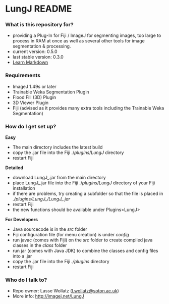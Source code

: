 # LungJ README #

### What is this repository for? ###

* providing a Plug-In for Fiji / ImageJ for segmenting images, too large to process in RAM at once as well as several other tools for image segmentation & processing.
* current version: 0.5.0
* last stable version: 0.3.0
* [Learn Markdown](https://bitbucket.org/tutorials/markdowndemo)

### Requirements ###

* ImageJ 1.49s or later
* Trainable Weka Segmentation Plugin
* Flood Fill (3D) Plugin
* 3D Viewer Plugin
* Fiji (advised as it provides many extra tools including the Trainable Weka Segmentation)

### How do I get set up? ###

**Easy**

* The main directory includes the latest build
* copy the .jar file into the Fiji ./*plugins*/*LungJ* directory
* restart Fiji

**Detailed**

* download LungJ_.jar from the main directory
* place LungJ_.jar file into the Fiji ./*plugins*/*LungJ* directory of your Fiji installation
* if there are problems, try creating a subfolder so that the file is placed in *./plugins/LungJ_/LungJ_.jar*
* restart Fiji
* the new functions should be available under Plugins>LungJ>

**For Developers**

* Java sourcecode is in the *src* folder
* Fiji configuration file (for menu creation) is under *config*
* run javac (comes with Fiji) on the *src* folder to create compiled java classes in the *class* folder
* run jar (comes with Java JDK) to combine the classes and config files into a .jar
* copy the .jar file into the Fiji *./plugins* directory
* restart Fiji

### Who do I talk to? ###

* Repo owner: Lasse Wollatz (l.wollatz@soton.ac.uk)
* More info: http://imagej.net/LungJ
